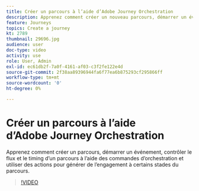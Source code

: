```yaml
---
title: Créer un parcours à l’aide d’Adobe Journey Orchestration
description: Apprenez comment créer un nouveau parcours, démarrer un événement, utiliser les commandes dʼorchestration pour contrôler le flux et le timing dʼun parcours, et utiliser des actions afin de générer de lʼengagement à certains stades du parcours.
feature: Journeys
topics: Create a journey
kt: 2789
thumbnail: 29696.jpg
audience: user
doc-type: video
activity: use
role: User, Admin
exl-id: ec61db2f-7a0f-4161-af03-c3f2fe122e4d
source-git-commit: 2f38aa89396944fa6f77ea6b875293cf295866ff
workflow-type: tm+mt
source-wordcount: '0'
ht-degree: 0%

---
```



# Créer un parcours à l’aide d’Adobe Journey Orchestration

Apprenez comment créer un parcours, démarrer un événement, contrôler le flux et le timing dʼun parcours à l’aide des commandes dʼorchestration et utiliser des actions pour générer de l’engagement à certains stades du parcours.

>[!VIDEO](https://video.tv.adobe.com/v/29696?quality=12)

